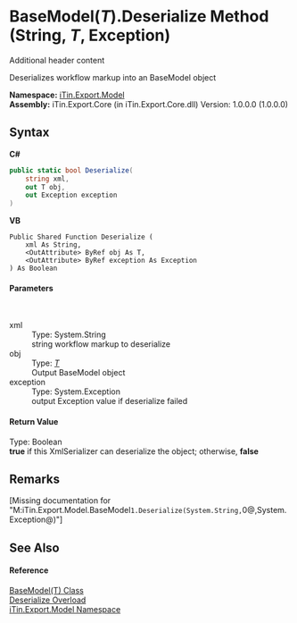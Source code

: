# BaseModel(*T*).Deserialize Method (String, *T*, Exception)
Additional header content 

Deserializes workflow markup into an BaseModel object

**Namespace:**&nbsp;<a href="N_iTin_Export_Model">iTin.Export.Model</a><br />**Assembly:**&nbsp;iTin.Export.Core (in iTin.Export.Core.dll) Version: 1.0.0.0 (1.0.0.0)

## Syntax

**C#**<br />
``` C#
public static bool Deserialize(
	string xml,
	out T obj,
	out Exception exception
)
```

**VB**<br />
``` VB
Public Shared Function Deserialize ( 
	xml As String,
	<OutAttribute> ByRef obj As T,
	<OutAttribute> ByRef exception As Exception
) As Boolean
```


#### Parameters
&nbsp;<dl><dt>xml</dt><dd>Type: System.String<br />string workflow markup to deserialize</dd><dt>obj</dt><dd>Type: <a href="T_iTin_Export_Model_BaseModel_1">*T*</a><br />Output BaseModel object</dd><dt>exception</dt><dd>Type: System.Exception<br />output Exception value if deserialize failed</dd></dl>

#### Return Value
Type: Boolean<br /><strong>true</strong> if this XmlSerializer can deserialize the object; otherwise, <strong>false</strong>

## Remarks
\[Missing <remarks> documentation for "M:iTin.Export.Model.BaseModel`1.Deserialize(System.String,`0@,System.Exception@)"\]

## See Also


#### Reference
<a href="T_iTin_Export_Model_BaseModel_1">BaseModel(T) Class</a><br /><a href="Overload_iTin_Export_Model_BaseModel_1_Deserialize">Deserialize Overload</a><br /><a href="N_iTin_Export_Model">iTin.Export.Model Namespace</a><br />